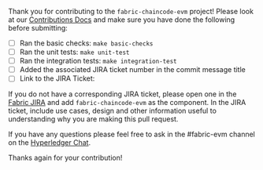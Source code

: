 Thank you for contributing to the `fabric-chaincode-evm` project!
Please look at our [Contributions Docs](../README.md#Contributions) and make
sure you have done the following before submitting:

* [ ] Ran the basic checks: `make basic-checks`
* [ ] Ran the unit tests: `make unit-test`
* [ ] Ran the integration tests: `make integration-test`
* [ ] Added the associated JIRA ticket number in the commit message title
* [ ] Link to the JIRA Ticket:

If you do not have a corresponding JIRA ticket, please open one in the [Fabric
JIRA](https://jira.hyperledger.org/projects/FAB/issues) and add
`fabric-chaincode-evm` as the component. In the JIRA ticket, include use
cases, design and other information useful to understanding why you are making
this pull request.

If you have any questions please feel free to ask in the #fabric-evm channel
on the [Hyperledger Chat](https://chat.hyperledger.org/channel/fabric-evm).

Thanks again for your contribution!
